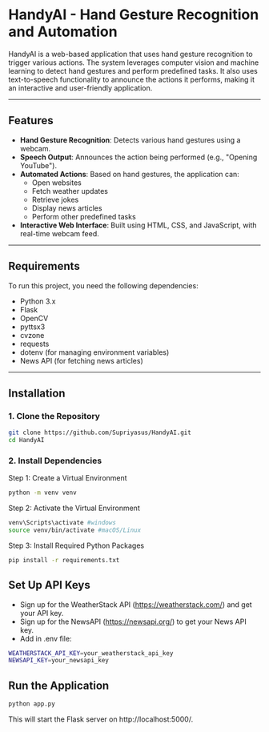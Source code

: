 # HandyAI - Hand Gesture Recognition and Automation

HandyAI is a web-based application that uses hand gesture recognition to trigger various actions. The system leverages computer vision and machine learning to detect hand gestures and perform predefined tasks. It also uses text-to-speech functionality to announce the actions it performs, making it an interactive and user-friendly application.

---

##  Features

- **Hand Gesture Recognition**: Detects various hand gestures using a webcam.
- **Speech Output**: Announces the action being performed (e.g., "Opening YouTube").
- **Automated Actions**: Based on hand gestures, the application can:
  - Open websites
  - Fetch weather updates
  - Retrieve jokes
  - Display news articles
  - Perform other predefined tasks
- **Interactive Web Interface**: Built using HTML, CSS, and JavaScript, with real-time webcam feed.

---

## Requirements

To run this project, you need the following dependencies:

- Python 3.x
- Flask
- OpenCV
- pyttsx3
- cvzone
- requests
- dotenv (for managing environment variables)
- News API (for fetching news articles)

---

## Installation

### 1. Clone the Repository
```bash
git clone https://github.com/Supriyasus/HandyAI.git
cd HandyAI
```
### 2. Install Dependencies
Step 1: Create a Virtual Environment
```bash
python -m venv venv
```
Step 2: Activate the Virtual Environment
```bash
venv\Scripts\activate #windows
source venv/bin/activate #macOS/Linux
```
Step 3: Install Required Python Packages
```bash
pip install -r requirements.txt
```

## Set Up API Keys
- Sign up for the WeatherStack API (https://weatherstack.com/) and get   your API key.
- Sign up for the NewsAPI (https://newsapi.org/) to get your News API key.
- Add in .env file:
```bash
WEATHERSTACK_API_KEY=your_weatherstack_api_key
NEWSAPI_KEY=your_newsapi_key
```
## Run the Application
```bash
python app.py
```
This will start the Flask server on http://localhost:5000/.